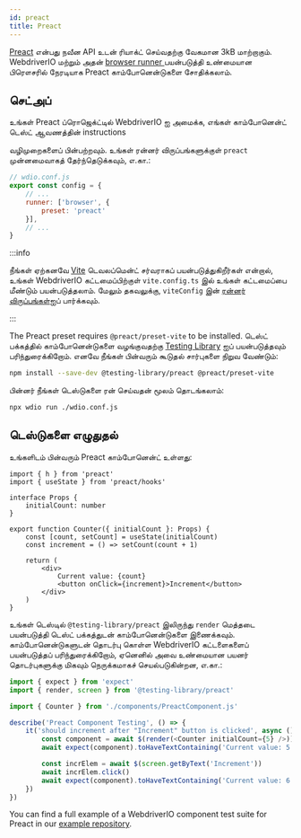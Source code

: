 ```yaml
---
id: preact
title: Preact
---
```


[Preact](https://preactjs.com/) என்பது நவீன API உடன் ரியாக்ட் செய்வதற்கு வேகமான 3kB மாற்றாகும். WebdriverIO மற்றும் அதன் [ browser runner ](/docs/runner#browser-runner)பயன்படுத்தி உண்மையான பிரௌசரில் நேரடியாக Preact காம்போனென்டுகளை சோதிக்கலாம்.

## செட்அப்

உங்கள் Preact ப்ரொஜெக்ட்டில் WebdriverIO ஐ அமைக்க, எங்கள் காம்போனென்ட் டெஸ்ட் ஆவணத்தின் </a>instructions

 வழிமுறைகளைப் பின்பற்றவும். உங்கள் ரன்னர் விருப்பங்களுக்குள் `preact` முன்னமைவாகத் தேர்ந்தெடுக்கவும், எ.கா.:</p> 



```js
// wdio.conf.js
export const config = {
    // ...
    runner: ['browser', {
        preset: 'preact'
    }],
    // ...
}
```


:::info

நீங்கள் ஏற்கனவே [Vite](https://vitejs.dev/) டெவலப்மென்ட் சர்வராகப் பயன்படுத்துகிறீர்கள் என்றால், உங்கள் WebdriverIO கட்டமைப்பிற்குள் `vite.config.ts` இல் உங்கள் கட்டமைப்பை மீண்டும் பயன்படுத்தலாம். மேலும் தகவலுக்கு, `viteConfig` இன் [ரன்னர் விருப்பங்கள்](/docs/runner#runner-options)ஐப் பார்க்கவும்.

:::  

The Preact preset requires `@preact/preset-vite` to be installed. டெஸ்ட் பக்கத்தில் காம்போனென்டுகளை வழங்குவதற்கு [Testing Library](https://testing-library.com/) ஐப் பயன்படுத்தவும் பரிந்துரைக்கிறோம். எனவே நீங்கள் பின்வரும் கூடுதல் சார்புகளை நிறுவ வேண்டும்:



```sh npm2yarn
npm install --save-dev @testing-library/preact @preact/preset-vite
```


பின்னர் நீங்கள் டெஸ்டுகளை ரன் செய்வதன் மூலம் தொடங்கலாம்:



```sh
npx wdio run ./wdio.conf.js
```




## டெஸ்டுகளை எழுதுதல்

உங்களிடம் பின்வரும் Preact காம்போனென்ட் உள்ளது:



```tsx title="./components/Component.jsx"
import { h } from 'preact'
import { useState } from 'preact/hooks'

interface Props {
    initialCount: number
}

export function Counter({ initialCount }: Props) {
    const [count, setCount] = useState(initialCount)
    const increment = () => setCount(count + 1)

    return (
        <div>
            Current value: {count}
            <button onClick={increment}>Increment</button>
        </div>
    )
}

```


உங்கள் டெஸ்டில் `@testing-library/preact` இலிருந்து ` render ` மெத்தடை பயன்படுத்தி டெஸ்ட் பக்கத்துடன் காம்போனென்டுகளை இணைக்கவும். காம்போனென்டுகளுடன் தொடர்பு கொள்ள WebdriverIO கட்டளைகளைப் பயன்படுத்தப் பரிந்துரைக்கிறோம், ஏனெனில் அவை உண்மையான பயனர் தொடர்புகளுக்கு மிகவும் நெருக்கமாகச் செயல்படுகின்றன, எ.கா.:



```ts title="app.test.tsx"
import { expect } from 'expect'
import { render, screen } from '@testing-library/preact'

import { Counter } from './components/PreactComponent.js'

describe('Preact Component Testing', () => {
    it('should increment after "Increment" button is clicked', async () => {
        const component = await $(render(<Counter initialCount={5} />))
        await expect(component).toHaveTextContaining('Current value: 5')

        const incrElem = await $(screen.getByText('Increment'))
        await incrElem.click()
        await expect(component).toHaveTextContaining('Current value: 6')
    })
})
```


You can find a full example of a WebdriverIO component test suite for Preact in our [example repository](https://github.com/webdriverio/component-testing-examples/tree/main/preact-typescript-vite).
